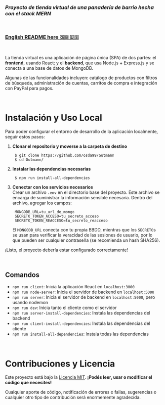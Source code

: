 
### *Proyecto de tienda virtual de una panadería de barrio hecha con el stack MERN*

<br>

### [English README here :uk: :us:](README-EN.md)

<br>

La tienda virtual es una aplicación de página única (SPA) de dos partes: el **frontend**, usando React; y el **backend**, que usa Node.js + Express.js y se conecta a una base de datos de MongoDB.

Algunas de las funcionalidades incluyen: catálogo de productos con filtros de búsqueda, administración de cuentas,  carritos de compra e integración con PayPal para pagos.

<br />

# Instalación y Uso Local
Para poder configurar el entorno de desarrollo de la aplicación localmente, seguir estos pasos:

1. **Clonar el repositorio y moverse a la carpeta de destino**
	
		$ git clone https://github.com/osda99/Gutmann
		$ cd Gutmann/
	
2. **Instalar las dependencias necesarias**
		
		$ npm run install-all-dependencies

3. **Conectar con los servicios necesarios**  
	Crear un archivo `.env` en el directorio base del proyecto. Este archivo se encarga de suministrar la información sensible necesaria. Dentro del archivo, agregar los campos:
	
		MONGODB_URL=tu_url_de_mongo
		SECRETO_TOKEN_ACCESO=tu_secreto_acceso
		SECRETO_TOKEN_REACCESO=tu_secreto_reacceso
	El `MONGODB_URL` conecta con tu propia BBDD, mientras que los `SECRETO`s se usan para verificar la veracidad de las sesiones de usuario, por lo que pueden ser cualquier contraseña (se recomienda un hash SHA256).

¡Listo, el proyecto debería estar configurado correctamente!

<br />

## Comandos

* `npm run client`: Inicia la aplicación React en `localhost:3000`
* `npm run node-server`: Inicia el servidor de backend en `localhost:5000`
* `npm run server`: Inicia el servidor de backend en `localhost:5000`, pero usando nodemon
* `npm run dev`: Inicia tanto el cliente como el servidor
* `npm run server-install-dependencies`: Instala las dependencias del backend
* `npm run client-install-dependencies`: Instala las dependencias del cliente
* `npm run install-all-dependencies`: Instala todas las dependencias

<br />

# Contribuciones y Licencia
Este proyecto está bajo la [Licencia MIT](https://choosealicense.com/licenses/mit/). **¡Podés leer, usar o modificar el código que necesites!**

Cualquier aporte de código, notificación de errores o fallas, sugerencias o cualquier otro tipo de contribución será enormemente agradecida. 
